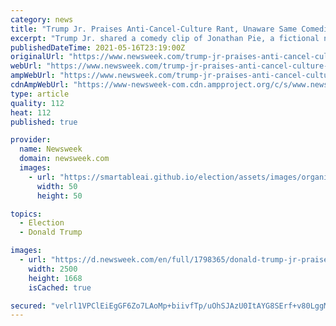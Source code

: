 ```yaml
---
category: news
title: "Trump Jr. Praises Anti-Cancel-Culture Rant, Unaware Same Comedian Roasted His Father Even Better"
excerpt: "Trump Jr. shared a comedy clip of Jonathan Pie, a fictional news reporter portrayed by British comedian Tom Walker."
publishedDateTime: 2021-05-16T23:19:00Z
originalUrl: "https://www.newsweek.com/trump-jr-praises-anti-cancel-culture-rant-unaware-same-comedian-roasted-his-father-even-better-1591948"
webUrl: "https://www.newsweek.com/trump-jr-praises-anti-cancel-culture-rant-unaware-same-comedian-roasted-his-father-even-better-1591948"
ampWebUrl: "https://www.newsweek.com/trump-jr-praises-anti-cancel-culture-rant-unaware-same-comedian-roasted-his-father-even-better-1591948?amp=1"
cdnAmpWebUrl: "https://www-newsweek-com.cdn.ampproject.org/c/s/www.newsweek.com/trump-jr-praises-anti-cancel-culture-rant-unaware-same-comedian-roasted-his-father-even-better-1591948?amp=1"
type: article
quality: 112
heat: 112
published: true

provider:
  name: Newsweek
  domain: newsweek.com
  images:
    - url: "https://smartableai.github.io/election/assets/images/organizations/newsweek.com-50x50.jpg"
      width: 50
      height: 50

topics:
  - Election
  - Donald Trump

images:
  - url: "https://d.newsweek.com/en/full/1798365/donald-trump-jr-praises-jonathan-pie.jpg"
    width: 2500
    height: 1668
    isCached: true

secured: "velrl1VPClEiEgGF6Zo7LAoMp+biivfTp/uOhSJAzU0ItAYG8SErf+v80LggMVYztGSuReNkKZXuunDafhFb5HPYstP9XVQS0NmJRTggxbFsse+0r2gergQSJ7dF+KNi8iyb5p+4r9mWE3lzQHsU5WSBDYJWlGhoZ55djvkW4ueg5djK6e409GpFY0kgc3dM7mBMU+JVQFjCM0Z1V1xUSFM2E81yXU86NsY/uT+15mZnNm2BPuYlaD7nRsyOOuXbizsyX5phv26uygdY0x0itrmxFDqo7uGUofmq3CbTO5dsHFGZvBmPe46r549M+L6mP4P7LH+K9XKZU4m9EApcsUx3JGf+a2F1ktGTLRIzD0M=;8iazLXdAV2/RPLCopsX7CQ=="
---
```


